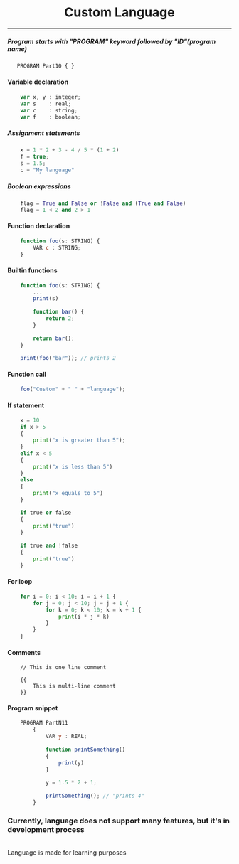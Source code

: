 <p align="center">
    <h1 align="center">Custom Language</h1>
</p>


---

##### Program starts with "PROGRAM" keyword followed by "ID"(program name) </p>

 ```javascript
    PROGRAM Part10 { } 
```

#### Variable declaration
```javascript
    var x, y : integer;
    var s    : real; 
    var c    : string;
    var f    : boolean;
```

##### Assignment statements 
```javascript
    x = 1 * 2 + 3 - 4 / 5 * (1 + 2)
    f = true;
    s = 1.5;
    c = "My language"
```

##### Boolean expressions
```python
    flag = True and False or !False and (True and False)
    flag = 1 < 2 and 2 > 1 
```

#### Function declaration 
```javascript
    function foo(s: STRING) {
        VAR c : STRING;
    }   
```

#### Builtin functions
```javascript
    function foo(s: STRING) {
        ... 
        print(s) 
    
        function bar() {
            return 2;
        }
        
        return bar(); 
    }   
    
    print(foo("bar")); // prints 2
```

#### Function call 
```javascript
    foo("Custom" + " " + "language");
```


#### If statement
```python
    x = 10 
    if x > 5 
    {
        print("x is greater than 5");
    }
    elif x < 5
    {
        print("x is less than 5")
    }
    else
    {
        print("x equals to 5")
    }

    if true or false
    {
        print("true")
    }
    
    if true and !false
    {
        print("true")
    }
```

#### For loop   
```python
    for i = 0; i < 10; i = i + 1 {
        for j = 0; j < 10; j = j + 1 {
            for k = 0; k < 10; k = k + 1 {
                print(i * j * k)
            }   
        }       
    }   
```

#### Comments 
```
    // This is one line comment 
    
    {{
        This is multi-line comment
    }}
```

#### Program snippet
```javascript
    PROGRAM PartN11
        {
            VAR y : REAL;
                        
            function printSomething()
            {
                print(y)
            }
            
            y = 1.5 * 2 + 1;
            
            printSomething(); // "prints 4" 
        }
```

### Currently, language does not support many features, but it's in development process 
<br />
Language is made for learning purposes